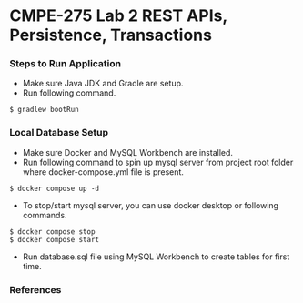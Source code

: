 # CMPE-275 Lab 2 REST APIs, Persistence, Transactions

### Steps to Run Application
- Make sure Java JDK and Gradle are setup.
- Run following command.
```
$ gradlew bootRun
```

### Local Database Setup
- Make sure Docker and MySQL Workbench are installed.
- Run following command to spin up mysql server from project root folder where docker-compose.yml file is present.
```
$ docker compose up -d 
```
- To stop/start mysql server, you can use docker desktop or following commands.
```
$ docker compose stop
$ docker compose start
```
- Run database.sql file using MySQL Workbench to create tables for first time.


### References
